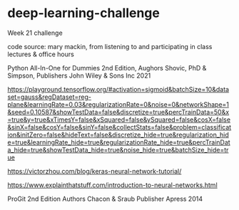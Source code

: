 # deep-learning-challenge
Week 21 challenge

code source: mary mackin, from listening to and participating in class lectures & office hours

Python All-In-One for Dummies 2nd Edition, Aughors Shovic, PhD & Simpson, Publishers John Wiley & Sons Inc 2021

https://playground.tensorflow.org/#activation=sigmoid&batchSize=10&dataset=gauss&regDataset=reg-plane&learningRate=0.03&regularizationRate=0&noise=0&networkShape=1&seed=0.10587&showTestData=false&discretize=true&percTrainData=50&x=true&y=true&xTimesY=false&xSquared=false&ySquared=false&cosX=false&sinX=false&cosY=false&sinY=false&collectStats=false&problem=classification&initZero=false&hideText=false&discretize_hide=true&regularization_hide=true&learningRate_hide=true&regularizationRate_hide=true&percTrainData_hide=true&showTestData_hide=true&noise_hide=true&batchSize_hide=true

https://victorzhou.com/blog/keras-neural-network-tutorial/

https://www.explainthatstuff.com/introduction-to-neural-networks.html

ProGit 2nd Edition Authors Chacon & Sraub Publisher Apress 2014

